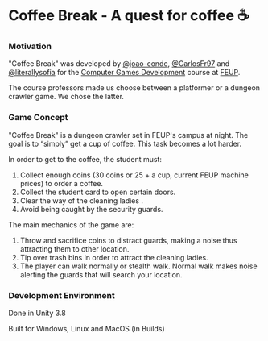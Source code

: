 # Coffee Break - A quest for coffee :coffee:

### Motivation

"Coffee Break" was developed by [@joao-conde](https://github.com/joao-conde), [@CarlosFr97](https://github.com/CarlosFr97) and [@literallysofia](https://github.com/literallysofia) for the [Computer Games Development](https://sigarra.up.pt/feup/en/UCURR_GERAL.FICHA_UC_VIEW?pv_ocorrencia_id=281244) course at [FEUP](https://sigarra.up.pt/feup/pt/web_page.inicial).

The course professors made us choose between a platformer or a dungeon crawler game. We chose the latter.


### Game Concept

"Coffee Break" is a dungeon crawler set in FEUP's campus at night. The goal is to “simply” get a cup of coffee. This task becomes a lot harder.

In order to get to the coffee, the student must:
1. Collect enough coins (30 coins or 25 + a cup, current FEUP machine prices) to order a coffee.
2. Collect the student card to open certain doors.
3. Clear the way of the cleaning ladies .
4. Avoid being caught by the security guards.


The main mechanics of the game are:
1. Throw and sacrifice coins to distract guards, making a noise thus attracting them to other location.
2. Tip over trash bins in order to attract the cleaning ladies.
3. The player can walk normally or stealth walk. Normal walk makes noise alerting the guards that will search your location.


### Development Environment

Done in Unity 3.8

Built for Windows, Linux and MacOS (in Builds)
